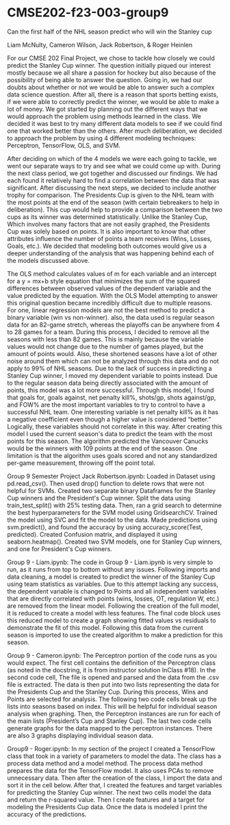# CMSE202-f23-003-group9
Can the first half of the NHL season predict who will win the Stanley cup

Liam McNulty, Cameron Wilson, Jack Robertson, & Roger Heinlen

For our CMSE 202 Final Project, we chose to tackle how closely we could predict the Stanley Cup winner. The question initially piqued our interest mostly because we all share a passion for hockey but also because of the possibility of being able to answer the question. Going in, we had our doubts about whether or not we would be able to answer such a complex data science question. After all, there is a reason that sports betting exists, if we were able to correctly predict the winner, we would be able to make a lot of money. We got started by planning out the different ways that we would approach the problem using methods learned in the class. We decided it was best to try many different data models to see if we could find one that worked better than the others. After much deliberation, we decided to approach the problem by using 4 different modeling techniques: Perceptron, TensorFlow, OLS, and SVM. 

After deciding on which of the 4 models we were each going to tackle, we went our separate ways to try and see what we could come up with. During the next class period, we got together and discussed our findings. We had each found it relatively hard to find a correlation between the data that was significant. After discussing the next steps, we decided to include another trophy for comparison. The Presidents Cup is given to the NHL team with the most points at the end of the season (with certain tiebreakers to help in deliberation). This cup would help to provide a comparison between the two cups as its winner was determined statistically. Unlike the Stanley Cup, Which involves many factors that are not easily graphed, the Presidents Cup was solely based on points. It is also important to know that other attributes influence the number of points a team receives (Wins, Losses, Goals, etc.). We decided that modeling both outcomes would give us a deeper understanding of the analysis that was happening behind each of the models discussed above. 

The OLS method calculates values of m for each variable and an intercept for a y = mx+b style equation that minimizes the sum of the squared differences between observed values of the dependent variable and the value predicted by the equation. With the OLS Model attempting to answer this original question became incredibly difficult due to multiple reasons. For one, linear regression models are not the best method to predict a binary variable (win vs non-winner). also, the data used is regular season data for an 82-game stretch, whereas the playoffs can be anywhere from 4 to 28 games for a team. During this process, I decided to remove all the seasons with less than 82 games. This is mainly because the variable values would not change due to the number of games played, but the amount of points would. Also, these shortened seasons have a lot of other noise around them which can not be analyzed through this data and do not apply to 99% of NHL seasons. Due to the lack of success in predicting a Stanley Cup winner, I moved my dependent variable to points instead. Due to the regular season data being directly associated with the amount of points, this model was a lot more successful. Through this model, I found that goals for, goals against, net penalty kill%, shots/gp, shots against/gp, and FOW% are the most important variables to try to control to have a successful NHL team. One interesting variable is net penalty kill% as it has a negative coefficient even though a higher value is considered “better.” Logically, these variables should not correlate in this way. After creating this model I used the current season's data to predict the team with the most points for this season. The algorithm predicted the Vancouver Canucks would be the winners with 109 points at the end of the season. One limitation is that the algorithm uses goals scored and not any standardized per-game measurement, throwing off the point total.


Group 9 Semester Project Jack Robertson.ipynb: Loaded in Dataset using pd.read_csv(). Then used drop() function to delete rows that were not helpful for SVMs. Created two separate binary Dataframes for the Stanley Cup winners and the President's Cup winner. Split the data using train_test_split() with 25% testing data. Then, ran a grid search to determine the best hyperparameters for the SVM model using GridsearchCV. Trained the model using SVC and fit the model to the data. Made predictions using svm.predict(), and found the accuracy by using accuracy_score(Test, predicted). Created Confusion matrix, and displayed it using seaborn.heatmap(). Created two SVM models, one for Stanley Cup winners, and one for President's Cup winners.

Group 9 - Liam.ipynb: The code in Group 9 - Liam.ipynb is very simple to run, as it runs from top to bottom without any issues. Following imports and data cleaning, a model is created to predict the winner of the Stanley Cup using team statistics as variables. Due to this attempt lacking any success, the dependent variable is changed to Points and all independent variables that are directly correlated with points (wins, losses, OT, regulation W, etc.) are removed from the linear model. Following the creation of the full model, it is reduced to create a model with less features. The final code block uses this reduced model to create a graph showing fitted values vs residuals to demonstrate the fit of this model. Following this data from the current season is imported to use the created algorithm to make a prediction for this season. 

Group 9 - Cameron.ipynb: The Perceptron portion of the code runs as you would expect. The first cell contains the definition of the Perceptron class (as noted in the docstring, it is from instructor solution InClass #18). In the second code cell, The file is opened and parsed and the data from the .csv file is extracted. The data is then put into two lists representing the data for the Presidents Cup and the Stanley Cup. During this process, Wins and Points are selected for analysis. The following two code cells break up the lists into seasons based on index. This will be helpful for individual season analysis when graphing. Then, the Perceptron instances are run for each of the main lists (President’s Cup and Stanley Cup). The last two code cells generate graphs for the data mapped to the perceptron instances. There are also 3 graphs displaying individual season data. 

Group9 - Roger.ipynb: In my section of the project I created a TensorFlow class that took in a variety of parameters to model the data. The class has a process data method and a model method. The process data method prepares the data for the TensorFlow model. It also uses PCAs to remove unnecessary data. Then after the creation of the class, I import the data and sort it in the cell below. After that, I created the features and target variables for predicting the Stanley Cup winner. The next two cells model the data and return the r-squared value. Then I create features and a target for modeling the Presidents Cup data. Once the data is modeled I print the accuracy of the predictions. 
